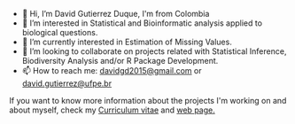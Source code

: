 - 👋 Hi, I’m David Gutierrez Duque, I'm from Colombia
- 👀 I’m interested in Statistical and Bioinformatic analysis applied to biological questions.
- 🌱 I’m currently interested in Estimation of Missing Values.
- 💞️ I’m looking to collaborate on projects related with Statistical Inference, Biodiversity Analysis and/or R Package Development.
- 📫 How to reach me: davidgd2015@gmail.com or david.gutierrez@ufpe.br 

<!---
davidbiol/davidbiol is a ✨ special ✨ repository because its `README.md` (this file) appears on your GitHub profile.
You can click the Preview link to take a look at your changes.
--->

If you want to know more information about the projects I'm working on and about myself, check my [Curriculum vitae](https://github.com/davidbiol/CurriculumVitae/blob/master/curriculumVitae/curriculumVitae.pdf) and [web page.](https://davidbiol.github.io/)

